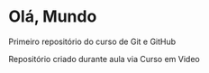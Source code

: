 # Olá, Mundo
 Primeiro repositório do curso de Git e GitHub

Repositório criado durante aula via Curso em Video